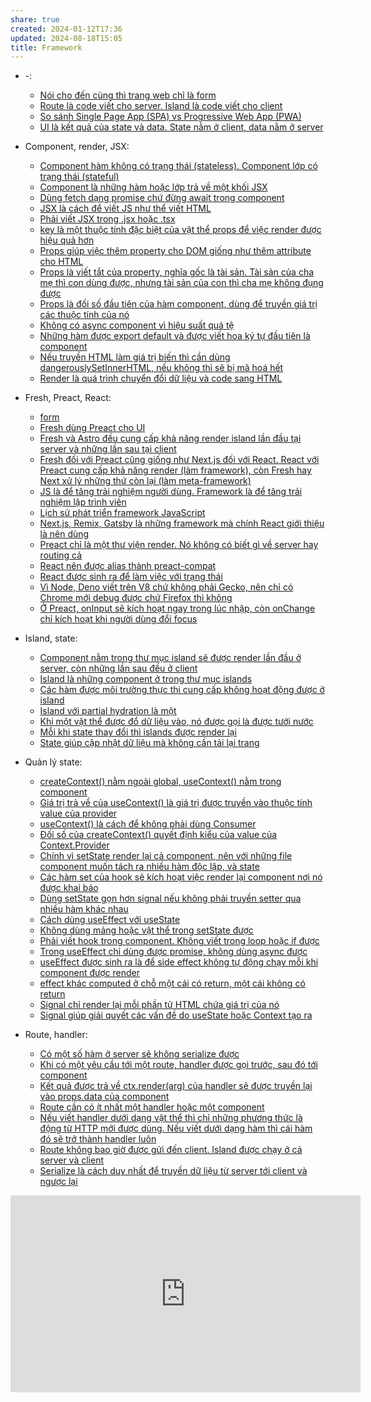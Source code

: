 ```yaml
---
share: true
created: 2024-01-12T17:36
updated: 2024-08-18T15:05
title: Framework
---
```


- \-: 
    - [Nói cho đến cùng thì trang web chỉ là form](./N%C3%B3i%20cho%20%C4%91%E1%BA%BFn%20c%C3%B9ng%20th%C3%AC%20trang%20web%20ch%E1%BB%89%20l%C3%A0%20form.md)
    - [Route là code viết cho server. Island là code viết cho client](./Route%20l%C3%A0%20code%20vi%E1%BA%BFt%20cho%20server.%20Island%20l%C3%A0%20code%20vi%E1%BA%BFt%20cho%20client.md)
    - [So sánh Single Page App (SPA) vs Progressive Web App (PWA)](./So%20s%C3%A1nh%20Single%20Page%20App%20(SPA)%20vs%20Progressive%20Web%20App%20(PWA).md)
    - [UI là kết quả của state và data. State nằm ở client, data nằm ở server](./UI%20l%C3%A0%20k%E1%BA%BFt%20qu%E1%BA%A3%20c%E1%BB%A7a%20state%20v%C3%A0%20data.%20State%20n%E1%BA%B1m%20%E1%BB%9F%20client,%20data%20n%E1%BA%B1m%20%E1%BB%9F%20server.md)

- Component, render, JSX: 
    - [Component hàm không có trạng thái (stateless). Component lớp có trạng thái (stateful)](./Component,%20render,%20JSX/Component%20h%C3%A0m%20kh%C3%B4ng%20c%C3%B3%20tr%E1%BA%A1ng%20th%C3%A1i%20(stateless).%20Component%20l%E1%BB%9Bp%20c%C3%B3%20tr%E1%BA%A1ng%20th%C3%A1i%20(stateful).md)
    - [Component là những hàm hoặc lớp trả về một khối JSX](./Component,%20render,%20JSX/Component%20l%C3%A0%20nh%E1%BB%AFng%20h%C3%A0m%20ho%E1%BA%B7c%20l%E1%BB%9Bp%20tr%E1%BA%A3%20v%E1%BB%81%20m%E1%BB%99t%20kh%E1%BB%91i%20JSX.md)
    - [Dùng fetch dạng promise chứ đừng await trong component](./Component,%20render,%20JSX/D%C3%B9ng%20fetch%20d%E1%BA%A1ng%20promise%20ch%E1%BB%A9%20%C4%91%E1%BB%ABng%20await%20trong%20component.md)
    - [JSX là cách để viết JS như thể viết HTML](./Component,%20render,%20JSX/JSX,%20props/JSX%20l%C3%A0%20c%C3%A1ch%20%C4%91%E1%BB%83%20vi%E1%BA%BFt%20JS%20nh%C6%B0%20th%E1%BB%83%20vi%E1%BA%BFt%20HTML.md)
    - [Phải viết JSX trong .jsx hoặc .tsx](./Component,%20render,%20JSX/JSX,%20props/Ph%E1%BA%A3i%20vi%E1%BA%BFt%20JSX%20trong%20.jsx%20ho%E1%BA%B7c%20.tsx)
    - [key là một thuộc tính đặc biệt của vật thể props để việc render được hiệu quả hơn](./Component,%20render,%20JSX/JSX,%20props/key%20l%C3%A0%20m%E1%BB%99t%20thu%E1%BB%99c%20t%C3%ADnh%20%C4%91%E1%BA%B7c%20bi%E1%BB%87t%20c%E1%BB%A7a%20v%E1%BA%ADt%20th%E1%BB%83%20props%20%C4%91%E1%BB%83%20vi%E1%BB%87c%20render%20%C4%91%C6%B0%E1%BB%A3c%20hi%E1%BB%87u%20qu%E1%BA%A3%20h%C6%A1n.md)
    - [Props giúp việc thêm property cho DOM giống như thêm attribute cho HTML](./Component,%20render,%20JSX/JSX,%20props/Props%20gi%C3%BAp%20vi%E1%BB%87c%20th%C3%AAm%20property%20cho%20DOM%20gi%E1%BB%91ng%20nh%C6%B0%20th%C3%AAm%20attribute%20cho%20HTML.md)
    - [Props là viết tắt của property, nghĩa gốc là tài sản. Tài sản của cha mẹ thì con dùng được, nhưng tài sản của con thì cha mẹ không đụng được](./Component,%20render,%20JSX/JSX,%20props/Props%20l%C3%A0%20vi%E1%BA%BFt%20t%E1%BA%AFt%20c%E1%BB%A7a%20property,%20ngh%C4%A9a%20g%E1%BB%91c%20l%C3%A0%20t%C3%A0i%20s%E1%BA%A3n.%20T%C3%A0i%20s%E1%BA%A3n%20c%E1%BB%A7a%20cha%20m%E1%BA%B9%20th%C3%AC%20con%20d%C3%B9ng%20%C4%91%C6%B0%E1%BB%A3c,%20nh%C6%B0ng%20t%C3%A0i%20s%E1%BA%A3n%20c%E1%BB%A7a%20con%20th%C3%AC%20cha%20m%E1%BA%B9%20kh%C3%B4ng%20%C4%91%E1%BB%A5ng%20%C4%91%C6%B0%E1%BB%A3c.md)
    - [Props là đối số đầu tiên của hàm component, dùng để truyền giá trị các thuộc tính của nó](./Component,%20render,%20JSX/JSX,%20props/Props%20l%C3%A0%20%C4%91%E1%BB%91i%20s%E1%BB%91%20%C4%91%E1%BA%A7u%20ti%C3%AAn%20c%E1%BB%A7a%20h%C3%A0m%20component,%20d%C3%B9ng%20%C4%91%E1%BB%83%20truy%E1%BB%81n%20gi%C3%A1%20tr%E1%BB%8B%20c%C3%A1c%20thu%E1%BB%99c%20t%C3%ADnh%20c%E1%BB%A7a%20n%C3%B3.md)
    - [Không có async component vì hiệu suất quá tệ](./Component,%20render,%20JSX/Kh%C3%B4ng%20c%C3%B3%20async%20component%20v%C3%AC%20hi%E1%BB%87u%20su%E1%BA%A5t%20qu%C3%A1%20t%E1%BB%87.md)
    - [Những hàm được export default và được viết hoa ký tự đầu tiên là component](./Component,%20render,%20JSX/Nh%E1%BB%AFng%20h%C3%A0m%20%C4%91%C6%B0%E1%BB%A3c%20export%20default%20v%C3%A0%20%C4%91%C6%B0%E1%BB%A3c%20vi%E1%BA%BFt%20hoa%20k%C3%BD%20t%E1%BB%B1%20%C4%91%E1%BA%A7u%20ti%C3%AAn%20l%C3%A0%20component.md)
    - [Nếu truyền HTML làm giá trị biến thì cần dùng dangerouslySetInnerHTML, nếu không thì sẽ bị mã hoá hết](./Component,%20render,%20JSX/N%E1%BA%BFu%20truy%E1%BB%81n%20HTML%20l%C3%A0m%20gi%C3%A1%20tr%E1%BB%8B%20bi%E1%BA%BFn%20th%C3%AC%20c%E1%BA%A7n%20d%C3%B9ng%20dangerouslySetInnerHTML,%20n%E1%BA%BFu%20kh%C3%B4ng%20th%C3%AC%20s%E1%BA%BD%20b%E1%BB%8B%20m%C3%A3%20ho%C3%A1%20h%E1%BA%BFt.md)
    - [Render là quá trình chuyển đổi dữ liệu và code sang HTML](./Component,%20render,%20JSX/Render%20l%C3%A0%20qu%C3%A1%20tr%C3%ACnh%20chuy%E1%BB%83n%20%C4%91%E1%BB%95i%20d%E1%BB%AF%20li%E1%BB%87u%20v%C3%A0%20code%20sang%20HTML.md)

- Fresh, Preact, React: 
    - [form](./Fresh,%20Preact,%20React/form.md)
    - [Fresh dùng Preact cho UI](./Fresh,%20Preact,%20React/Fresh%20d%C3%B9ng%20Preact%20cho%20UI.md)
    - [Fresh và Astro đều cung cấp khả năng render island lần đầu tại server và những lần sau tại client](./Fresh,%20Preact,%20React/Fresh%20v%C3%A0%20Astro%20%C4%91%E1%BB%81u%20cung%20c%E1%BA%A5p%20kh%E1%BA%A3%20n%C4%83ng%20render%20island%20l%E1%BA%A7n%20%C4%91%E1%BA%A7u%20t%E1%BA%A1i%20server%20v%C3%A0%20nh%E1%BB%AFng%20l%E1%BA%A7n%20sau%20t%E1%BA%A1i%20client.md)
    - [Fresh đối với Preact cũng giống như Next.js đối với React. React với Preact cung cấp khả năng render (làm framework), còn Fresh hay Next xử lý những thứ còn lại (làm meta-framework)](./Fresh,%20Preact,%20React/Fresh%20%C4%91%E1%BB%91i%20v%E1%BB%9Bi%20Preact%20c%C5%A9ng%20gi%E1%BB%91ng%20nh%C6%B0%20Next.js%20%C4%91%E1%BB%91i%20v%E1%BB%9Bi%20React.%20React%20v%E1%BB%9Bi%20Preact%20cung%20c%E1%BA%A5p%20kh%E1%BA%A3%20n%C4%83ng%20render%20(l%C3%A0m%20framework),%20c%C3%B2n%20Fresh%20hay%20Next%20x%E1%BB%AD%20l%C3%BD%20nh%E1%BB%AFng%20th%E1%BB%A9%20c%C3%B2n%20l%E1%BA%A1i%20(l%C3%A0m%20meta-framework).md)
    - [JS là để tăng trải nghiệm người dùng. Framework là để tăng trải nghiệm lập trình viên](./Fresh,%20Preact,%20React/JS%20l%C3%A0%20%C4%91%E1%BB%83%20t%C4%83ng%20tr%E1%BA%A3i%20nghi%E1%BB%87m%20ng%C6%B0%E1%BB%9Di%20d%C3%B9ng.%20Framework%20l%C3%A0%20%C4%91%E1%BB%83%20t%C4%83ng%20tr%E1%BA%A3i%20nghi%E1%BB%87m%20l%E1%BA%ADp%20tr%C3%ACnh%20vi%C3%AAn.md)
    - [Lịch sử phát triển framework JavaScript](./Fresh,%20Preact,%20React/L%E1%BB%8Bch%20s%E1%BB%AD%20ph%C3%A1t%20tri%E1%BB%83n%20framework%20JavaScript.md)
    - [Next.js, Remix, Gatsby là những framework mà chính React giới thiệu là nên dùng](./Fresh,%20Preact,%20React/Next.js,%20Remix,%20Gatsby%20l%C3%A0%20nh%E1%BB%AFng%20framework%20m%C3%A0%20ch%C3%ADnh%20React%20gi%E1%BB%9Bi%20thi%E1%BB%87u%20l%C3%A0%20n%C3%AAn%20d%C3%B9ng.md)
    - [Preact chỉ là một thư viện render. Nó không có biết gì về server hay routing cả](./Fresh,%20Preact,%20React/Preact%20ch%E1%BB%89%20l%C3%A0%20m%E1%BB%99t%20th%C6%B0%20vi%E1%BB%87n%20render.%20N%C3%B3%20kh%C3%B4ng%20c%C3%B3%20bi%E1%BA%BFt%20g%C3%AC%20v%E1%BB%81%20server%20hay%20routing%20c%E1%BA%A3.md)
    - [React nên được alias thành preact-compat](./Fresh,%20Preact,%20React/React%20n%C3%AAn%20%C4%91%C6%B0%E1%BB%A3c%20alias%20th%C3%A0nh%20preact-compat.md)
    - [React được sinh ra để làm việc với trạng thái](./Fresh,%20Preact,%20React/React%20%C4%91%C6%B0%E1%BB%A3c%20sinh%20ra%20%C4%91%E1%BB%83%20l%C3%A0m%20vi%E1%BB%87c%20v%E1%BB%9Bi%20tr%E1%BA%A1ng%20th%C3%A1i.md)
    - [Vì Node, Deno viết trên V8 chứ không phải Gecko, nên chỉ có Chrome mới debug được chứ Firefox thì không](./Fresh,%20Preact,%20React/V%C3%AC%20Node,%20Deno%20vi%E1%BA%BFt%20tr%C3%AAn%20V8%20ch%E1%BB%A9%20kh%C3%B4ng%20ph%E1%BA%A3i%20Gecko,%20n%C3%AAn%20ch%E1%BB%89%20c%C3%B3%20Chrome%20m%E1%BB%9Bi%20debug%20%C4%91%C6%B0%E1%BB%A3c%20ch%E1%BB%A9%20Firefox%20th%C3%AC%20kh%C3%B4ng.md)
    - [Ở Preact, onInput sẽ kích hoạt ngay trong lúc nhập, còn onChange chỉ kích hoạt khi người dùng đổi focus](./Fresh,%20Preact,%20React/%E1%BB%9E%20Preact,%20onInput%20s%E1%BA%BD%20k%C3%ADch%20ho%E1%BA%A1t%20ngay%20trong%20l%C3%BAc%20nh%E1%BA%ADp,%20c%C3%B2n%20onChange%20ch%E1%BB%89%20k%C3%ADch%20ho%E1%BA%A1t%20khi%20ng%C6%B0%E1%BB%9Di%20d%C3%B9ng%20%C4%91%E1%BB%95i%20focus.md)

- Island, state: 
    - [Component nằm trong thư mục island sẽ được render lần đầu ở server, còn những lần sau đều ở client](./Island,%20state/Component%20n%E1%BA%B1m%20trong%20th%C6%B0%20m%E1%BB%A5c%20island%20s%E1%BA%BD%20%C4%91%C6%B0%E1%BB%A3c%20render%20l%E1%BA%A7n%20%C4%91%E1%BA%A7u%20%E1%BB%9F%20server,%20c%C3%B2n%20nh%E1%BB%AFng%20l%E1%BA%A7n%20sau%20%C4%91%E1%BB%81u%20%E1%BB%9F%20client.md)
    - [Island là những component ở trong thư mục islands](./Island,%20state/Island%20l%C3%A0%20nh%E1%BB%AFng%20component%20%E1%BB%9F%20trong%20th%C6%B0%20m%E1%BB%A5c%20islands.md)
    - [Các hàm được môi trường thực thi cung cấp không hoạt động được ở island](./Island,%20state/C%C3%A1c%20h%C3%A0m%20%C4%91%C6%B0%E1%BB%A3c%20m%C3%B4i%20tr%C6%B0%E1%BB%9Dng%20th%E1%BB%B1c%20thi%20cung%20c%E1%BA%A5p%20kh%C3%B4ng%20ho%E1%BA%A1t%20%C4%91%E1%BB%99ng%20%C4%91%C6%B0%E1%BB%A3c%20%E1%BB%9F%20island.md)
    - [Island với partial hydration là một](./Island,%20state/Island%20v%E1%BB%9Bi%20partial%20hydration%20l%C3%A0%20m%E1%BB%99t.md)
    - [Khi một vật thể được đổ dữ liệu vào, nó được gọi là được tưới nước](./Island,%20state/Khi%20m%E1%BB%99t%20v%E1%BA%ADt%20th%E1%BB%83%20%C4%91%C6%B0%E1%BB%A3c%20%C4%91%E1%BB%95%20d%E1%BB%AF%20li%E1%BB%87u%20v%C3%A0o,%20n%C3%B3%20%C4%91%C6%B0%E1%BB%A3c%20g%E1%BB%8Di%20l%C3%A0%20%C4%91%C6%B0%E1%BB%A3c%20t%C6%B0%E1%BB%9Bi%20n%C6%B0%E1%BB%9Bc.md)
    - [Mỗi khi state thay đổi thì islands được render lại](./Island,%20state/M%E1%BB%97i%20khi%20state%20thay%20%C4%91%E1%BB%95i%20th%C3%AC%20islands%20%C4%91%C6%B0%E1%BB%A3c%20render%20l%E1%BA%A1i.md)
    - [State giúp cập nhật dữ liệu mà không cần tải lại trang](./Island,%20state/State%20gi%C3%BAp%20c%E1%BA%ADp%20nh%E1%BA%ADt%20d%E1%BB%AF%20li%E1%BB%87u%20m%C3%A0%20kh%C3%B4ng%20c%E1%BA%A7n%20t%E1%BA%A3i%20l%E1%BA%A1i%20trang.md)

- Quản lý state: 
    - [createContext() nằm ngoài global, useContext() nằm trong component](./Qu%E1%BA%A3n%20l%C3%BD%20state/Context/createContext()%20n%E1%BA%B1m%20ngo%C3%A0i%20global,%20useContext()%20n%E1%BA%B1m%20trong%20component.md)
    - [Giá trị trả về của useContext() là giá trị được truyền vào thuộc tính value của provider](./Qu%E1%BA%A3n%20l%C3%BD%20state/Context/Gi%C3%A1%20tr%E1%BB%8B%20tr%E1%BA%A3%20v%E1%BB%81%20c%E1%BB%A7a%20useContext()%20l%C3%A0%20gi%C3%A1%20tr%E1%BB%8B%20%C4%91%C6%B0%E1%BB%A3c%20truy%E1%BB%81n%20v%C3%A0o%20thu%E1%BB%99c%20t%C3%ADnh%20value%20c%E1%BB%A7a%20provider.md)
    - [useContext() là cách để không phải dùng Consumer](./Qu%E1%BA%A3n%20l%C3%BD%20state/Context/useContext()%20l%C3%A0%20c%C3%A1ch%20%C4%91%E1%BB%83%20kh%C3%B4ng%20ph%E1%BA%A3i%20d%C3%B9ng%20Consumer.md)
    - [Đối số của createContext() quyết định kiểu của value của Context.Provider](./Qu%E1%BA%A3n%20l%C3%BD%20state/Context/%C4%90%E1%BB%91i%20s%E1%BB%91%20c%E1%BB%A7a%20createContext()%20quy%E1%BA%BFt%20%C4%91%E1%BB%8Bnh%20ki%E1%BB%83u%20c%E1%BB%A7a%20value%20c%E1%BB%A7a%20Context.Provider.md)
    - [Chính vì setState render lại cả component, nên với những file component muốn tách ra nhiều hàm độc lập, và state](./Qu%E1%BA%A3n%20l%C3%BD%20state/Hook/Ch%C3%ADnh%20v%C3%AC%20setState%20render%20l%E1%BA%A1i%20c%E1%BA%A3%20component,%20n%C3%AAn%20v%E1%BB%9Bi%20nh%E1%BB%AFng%20file%20component%20mu%E1%BB%91n%20t%C3%A1ch%20ra%20nhi%E1%BB%81u%20h%C3%A0m%20%C4%91%E1%BB%99c%20l%E1%BA%ADp,%20v%C3%A0%20state.md)
    - [Các hàm set của hook sẽ kích hoạt việc render lại component nơi nó được khai báo](./Qu%E1%BA%A3n%20l%C3%BD%20state/Hook/C%C3%A1c%20h%C3%A0m%20set%20c%E1%BB%A7a%20hook%20s%E1%BA%BD%20k%C3%ADch%20ho%E1%BA%A1t%20vi%E1%BB%87c%20render%20l%E1%BA%A1i%20component%20n%C6%A1i%20n%C3%B3%20%C4%91%C6%B0%E1%BB%A3c%20khai%20b%C3%A1o.md)
    - [Dùng setState gọn hơn signal nếu không phải truyền setter qua nhiều hàm khác nhau](./Qu%E1%BA%A3n%20l%C3%BD%20state/Hook/D%C3%B9ng%20setState%20g%E1%BB%8Dn%20h%C6%A1n%20signal%20n%E1%BA%BFu%20kh%C3%B4ng%20ph%E1%BA%A3i%20truy%E1%BB%81n%20setter%20qua%20nhi%E1%BB%81u%20h%C3%A0m%20kh%C3%A1c%20nhau.md)
    - [Cách dùng useEffect với useState](./Qu%E1%BA%A3n%20l%C3%BD%20state/Hook/C%C3%A1ch%20d%C3%B9ng%20useEffect%20v%E1%BB%9Bi%20useState.md)
    - [Không dùng mảng hoặc vật thể trong setState được](./Qu%E1%BA%A3n%20l%C3%BD%20state/Hook/Kh%C3%B4ng%20d%C3%B9ng%20m%E1%BA%A3ng%20ho%E1%BA%B7c%20v%E1%BA%ADt%20th%E1%BB%83%20trong%20setState%20%C4%91%C6%B0%E1%BB%A3c.md)
    - [Phải viết hook trong component. Không viết trong loop hoặc if được](./Qu%E1%BA%A3n%20l%C3%BD%20state/Hook/Ph%E1%BA%A3i%20vi%E1%BA%BFt%20hook%20trong%20component.%20Kh%C3%B4ng%20vi%E1%BA%BFt%20trong%20loop%20ho%E1%BA%B7c%20if%20%C4%91%C6%B0%E1%BB%A3c.md)
    - [Trong useEffect chỉ dùng được promise, không dùng async được](./Qu%E1%BA%A3n%20l%C3%BD%20state/Hook/Trong%20useEffect%20ch%E1%BB%89%20d%C3%B9ng%20%C4%91%C6%B0%E1%BB%A3c%20promise,%20kh%C3%B4ng%20d%C3%B9ng%20async%20%C4%91%C6%B0%E1%BB%A3c.md)
    - [useEffect được sinh ra là để side effect không tự động chạy mỗi khi component được render](./Qu%E1%BA%A3n%20l%C3%BD%20state/Hook/useEffect%20%C4%91%C6%B0%E1%BB%A3c%20sinh%20ra%20l%C3%A0%20%C4%91%E1%BB%83%20side%20effect%20kh%C3%B4ng%20t%E1%BB%B1%20%C4%91%E1%BB%99ng%20ch%E1%BA%A1y%20m%E1%BB%97i%20khi%20component%20%C4%91%C6%B0%E1%BB%A3c%20render.md)
    - [effect khác computed ở chỗ một cái có return, một cái không có return](./Qu%E1%BA%A3n%20l%C3%BD%20state/Signal/effect%20kh%C3%A1c%20computed%20%E1%BB%9F%20ch%E1%BB%97%20m%E1%BB%99t%20c%C3%A1i%20c%C3%B3%20return,%20m%E1%BB%99t%20c%C3%A1i%20kh%C3%B4ng%20c%C3%B3%20return.md)
    - [Signal chỉ render lại mỗi phần tử HTML chứa giá trị của nó](./Qu%E1%BA%A3n%20l%C3%BD%20state/Signal/Signal%20ch%E1%BB%89%20render%20l%E1%BA%A1i%20m%E1%BB%97i%20ph%E1%BA%A7n%20t%E1%BB%AD%20HTML%20ch%E1%BB%A9a%20gi%C3%A1%20tr%E1%BB%8B%20c%E1%BB%A7a%20n%C3%B3.md)
    - [Signal giúp giải quyết các vấn đề do useState hoặc Context tạo ra](./Qu%E1%BA%A3n%20l%C3%BD%20state/Signal/Signal%20gi%C3%BAp%20gi%E1%BA%A3i%20quy%E1%BA%BFt%20c%C3%A1c%20v%E1%BA%A5n%20%C4%91%E1%BB%81%20do%20useState%20ho%E1%BA%B7c%20Context%20t%E1%BA%A1o%20ra.md)

- Route, handler: 
    - [Có một số hàm ở server sẽ không serialize được](./Route,%20handler/C%C3%B3%20m%E1%BB%99t%20s%E1%BB%91%20h%C3%A0m%20%E1%BB%9F%20server%20s%E1%BA%BD%20kh%C3%B4ng%20serialize%20%C4%91%C6%B0%E1%BB%A3c.md)
    - [Khi có một yêu cầu tới một route, handler được gọi trước, sau đó tới component](./Route,%20handler/Khi%20c%C3%B3%20m%E1%BB%99t%20y%C3%AAu%20c%E1%BA%A7u%20t%E1%BB%9Bi%20m%E1%BB%99t%20route,%20handler%20%C4%91%C6%B0%E1%BB%A3c%20g%E1%BB%8Di%20tr%C6%B0%E1%BB%9Bc,%20sau%20%C4%91%C3%B3%20t%E1%BB%9Bi%20component.md)
    - [Kết quả được trả về ctx.render(arg) của handler sẽ được truyền lại vào props.data của component](./Route,%20handler/K%E1%BA%BFt%20qu%E1%BA%A3%20%C4%91%C6%B0%E1%BB%A3c%20tr%E1%BA%A3%20v%E1%BB%81%20ctx.render(arg)%20c%E1%BB%A7a%20handler%20s%E1%BA%BD%20%C4%91%C6%B0%E1%BB%A3c%20truy%E1%BB%81n%20l%E1%BA%A1i%20v%C3%A0o%20props.data%20c%E1%BB%A7a%20component.md)
    - [Route cần có ít nhất một handler hoặc một component](./Route,%20handler/Route%20c%E1%BA%A7n%20c%C3%B3%20%C3%ADt%20nh%E1%BA%A5t%20m%E1%BB%99t%20handler%20ho%E1%BA%B7c%20m%E1%BB%99t%20component.md)
    - [Nếu viết handler dưới dạng vật thể thì chỉ những phương thức là động từ HTTP mới được dùng. Nếu viết dưới dạng hàm thì cái hàm đó sẽ trở thành handler luôn](./Route,%20handler/N%E1%BA%BFu%20vi%E1%BA%BFt%20handler%20d%C6%B0%E1%BB%9Bi%20d%E1%BA%A1ng%20v%E1%BA%ADt%20th%E1%BB%83%20th%C3%AC%20ch%E1%BB%89%20nh%E1%BB%AFng%20ph%C6%B0%C6%A1ng%20th%E1%BB%A9c%20l%C3%A0%20%C4%91%E1%BB%99ng%20t%E1%BB%AB%20HTTP%20m%E1%BB%9Bi%20%C4%91%C6%B0%E1%BB%A3c%20d%C3%B9ng.%20N%E1%BA%BFu%20vi%E1%BA%BFt%20d%C6%B0%E1%BB%9Bi%20d%E1%BA%A1ng%20h%C3%A0m%20th%C3%AC%20c%C3%A1i%20h%C3%A0m%20%C4%91%C3%B3%20s%E1%BA%BD%20tr%E1%BB%9F%20th%C3%A0nh%20handler%20lu%C3%B4n.md)
    - [Route không bao giờ được gửi đến client. Island được chạy ở cả server và client](./Route,%20handler/Route%20kh%C3%B4ng%20bao%20gi%E1%BB%9D%20%C4%91%C6%B0%E1%BB%A3c%20g%E1%BB%ADi%20%C4%91%E1%BA%BFn%20client.%20Island%20%C4%91%C6%B0%E1%BB%A3c%20ch%E1%BA%A1y%20%E1%BB%9F%20c%E1%BA%A3%20server%20v%C3%A0%20client.md)
    - [Serialize là cách duy nhất để truyền dữ liệu từ server tới client và ngược lại](./Route,%20handler/Serialize%20l%C3%A0%20c%C3%A1ch%20duy%20nh%E1%BA%A5t%20%C4%91%E1%BB%83%20truy%E1%BB%81n%20d%E1%BB%AF%20li%E1%BB%87u%20t%E1%BB%AB%20server%20t%E1%BB%9Bi%20client%20v%C3%A0%20ng%C6%B0%E1%BB%A3c%20l%E1%BA%A1i.md)



<iframe width="560" height="315" src="https://www.youtube.com/embed/watch?v=wIyHSOugGGw" title="YouTube video player" frameborder="0" allow="accelerometer; autoplay; clipboard-write; encrypted-media; gyroscope; picture-in-picture; web-share" referrerpolicy="strict-origin-when-cross-origin" allowfullscreen></iframe>